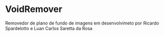 # VoidRemover
 Removedor de plano de fundo de imagens em desenvolvimeto por Ricardo Spardelotto e Luan Carlos Saretta da Rosa

